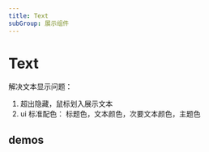 ```yaml
---
title: Text
subGroup: 展示组件
---
```


# Text

解决文本显示问题：

1. 超出隐藏，鼠标划入展示文本
2. ui 标准配色： 标题色，文本颜色，次要文本颜色，主题色

## demos

<Demo src="./demos/demo1.tsx" />
